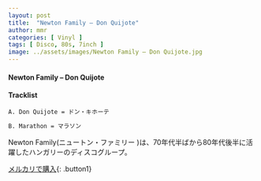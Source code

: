 ```yaml
---
layout: post
title:  "Newton Family – Don Quijote"
author: mmr
categories: [ Vinyl ]
tags: [ Disco, 80s, 7inch ]
image: ../assets/images/Newton Family – Don Quijote.jpg
---
```


#### Newton Family – Don Quijote

#### Tracklist
```md
A. Don Quijote = ドン・キホーテ

B. Marathon = マラソン
```

Newton Family(ニュートン・ファミリー )は、70年代半ばから80年代後半に活躍したハンガリーのディスコグループ。

[メルカリで購入](https://jp.mercari.com/item/m83610077106){: .button1}

